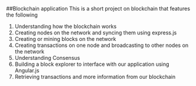 ##Blockchain application
This is a short project on blockchain that features the following
1. Understanding how the blockchain works
2. Creating nodes on the network and syncing them using express.js
3. Creating or mining blocks on the network
4. Creating transactions on one node and broadcasting to other nodes on the network
5. Understanding Consensus
6. Building a block explorer to interface with our application using Angular.js
7. Retrieving transactions and more information from our blockchain
